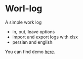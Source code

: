 # Worl-log

A simple work log

- in, out, leave options
- import and export logs with xlsx
- persian and english

You can find demo [here](https://itsramin.github.io/work-log/).

